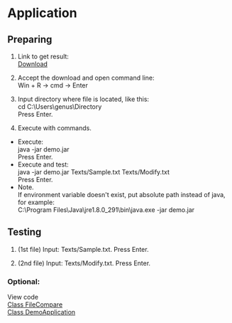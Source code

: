 # Application
## Preparing

1. Link to get result:  
[Download](https://github.com/Alexxx180/Genus/raw/main/Leve%201/Result/demo.jar)

2. Accept the download and open command line:  
Win + R -> cmd -> Enter

3. Input directory where file is located, like this:  
cd C:\Users\genus\Directory  
Press Enter.

4. Execute with commands.  
  
* Execute:  
java -jar demo.jar  
Press Enter.  
* Execute and test:  
java -jar demo.jar Texts/Sample.txt Texts/Modify.txt  
Press Enter.  
* Note.  
If environment variable doesn't exist, put absolute path instead of java, for example:  
C:\Program Files\Java\jre1.8.0_291\bin\java.exe -jar demo.jar

## Testing

1. (1st file) Input: Texts/Sample.txt. Press Enter.

2. (2nd file) Input: Texts/Modify.txt. Press Enter.

### Optional:  
View code  
[Class FileCompare](https://github.com/Alexxx180/Genus/blob/main/Level%201/Maven/src/main/java/compare/FileCompare.java)  
[Class DemoApplication](https://github.com/Alexxx180/Genus/blob/main/Level%201/Maven/src/main/java/com/example/demo/DemoApplication.java)